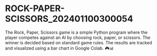 # ROCK-PAPER-SCISSORS_202401100300054
The Rock, Paper, Scissors game is a simple Python program where the player competes against an AI by choosing rock, paper, or scissors. The winner is decided based on standard game rules. The results are tracked and visualized using a bar chart in Google Colab. 🎮📊
